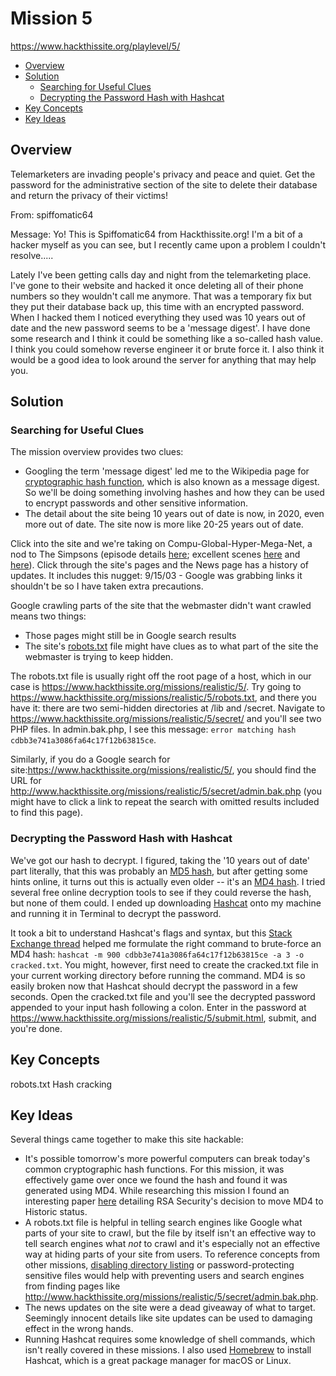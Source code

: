 # Mission 5
https://www.hackthissite.org/playlevel/5/

- [Overview](#overview)
- [Solution](#solution)
  * [Searching for Useful Clues](#searching-for-useful-clues)
  * [Decrypting the Password Hash with Hashcat](#decrypting-the-password-hash-with-hashcat)
- [Key Concepts](#key-concepts)
- [Key Ideas](#key-ideas)

## Overview
Telemarketers are invading people's privacy and peace and quiet. Get the password for the administrative section of the site to delete their database and return the privacy of their victims!

From: spiffomatic64

Message: Yo! This is Spiffomatic64 from Hackthissite.org! I'm a bit of a hacker myself as you can see, but I recently came upon a problem I couldn't resolve.....

Lately I've been getting calls day and night from the telemarketing place. I've gone to their website and hacked it once deleting all of their phone numbers so they wouldn't call me anymore. That was a temporary fix but they put their database back up, this time with an encrypted password. When I hacked them I noticed everything they used was 10 years out of date and the new password seems to be a 'message digest'. I have done some research and I think it could be something like a so-called hash value. I think you could somehow reverse engineer it or brute force it. I also think it would be a good idea to look around the server for anything that may help you.

## Solution
### Searching for Useful Clues
The mission overview provides two clues:
* Googling the term 'message digest' led me to the Wikipedia page for [cryptographic hash function](https://en.wikipedia.org/wiki/Cryptographic_hash_function), which is also known as a message digest. So we'll be doing something involving hashes and how they can be used to encrypt passwords and other sensitive information.
* The detail about the site being 10 years out of date is now, in 2020, even more out of date. The site now is more like 20-25 years out of date.

Click into the site and we're taking on Compu-Global-Hyper-Mega-Net, a nod to The Simpsons (episode details [here](https://simpsons.fandom.com/wiki/Das_Bus); excellent scenes [here](https://www.youtube.com/watch?v=9STeegpxSb0) and [here](https://www.youtube.com/watch?v=nB8LflLMiCQ)). Click through the site's pages and the News page has a history of updates. It includes this nugget:
9/15/03 - Google was grabbing links it shouldn't be so I have taken extra precautions.

Google crawling parts of the site that the webmaster didn't want crawled means two things:
* Those pages might still be in Google search results
* The site's [robots.txt](https://support.google.com/webmasters/answer/6062608?hl=en) file might have clues as to what part of the site the webmaster is trying to keep hidden.

The robots.txt file is usually right off the root page of a host, which in our case is https://www.hackthissite.org/missions/realistic/5/. Try going to https://www.hackthissite.org/missions/realistic/5/robots.txt, and there you have it: there are two semi-hidden directories at /lib and /secret. Navigate to https://www.hackthissite.org/missions/realistic/5/secret/ and you'll see two PHP files. In admin.bak.php, I see this message: `error matching hash cdbb3e741a3086fa64c17f12b63815ce`.

Similarly, if you do a Google search for site:https://www.hackthissite.org/missions/realistic/5/, you should find the URL for http://www.hackthissite.org/missions/realistic/5/secret/admin.bak.php (you might have to click a link to repeat the search with omitted results included to find this page).

### Decrypting the Password Hash with Hashcat
We've got our hash to decrypt. I figured, taking the '10 years out of date' part literally, that this was probably an [MD5 hash](https://en.wikipedia.org/wiki/MD5), but after getting some hints online, it turns out this is actually even older -- it's an [MD4 hash](https://en.wikipedia.org/wiki/MD4). I tried several free online decryption tools to see if they could reverse the hash, but none of them could. I ended up downloading [Hashcat](https://hashcat.net/hashcat/) onto my machine and running it in Terminal to decrypt the password.

It took a bit to understand Hashcat's flags and syntax, but this [Stack Exchange thread](https://security.stackexchange.com/questions/167767/cracking-md4-hash) helped me formulate the right command to brute-force an MD4 hash: `hashcat -m 900 cdbb3e741a3086fa64c17f12b63815ce -a 3 -o cracked.txt`. You might, however, first need to create the cracked.txt file in your current working directory before running the command. MD4 is so easily broken now that Hashcat should decrypt the password in a few seconds. Open the cracked.txt file and you'll see the decrypted password appended to your input hash following a colon. Enter in the password at https://www.hackthissite.org/missions/realistic/5/submit.html, submit, and you're done.

## Key Concepts
robots.txt
Hash cracking

## Key Ideas
Several things came together to make this site hackable:
* It's possible tomorrow's more powerful computers can break today's common cryptographic hash functions. For this mission, it was effectively game over once we found the hash and found it was generated using MD4. While researching this mission I found an interesting paper [here](https://tools.ietf.org/html/rfc6150) detailing RSA Security's decision to move MD4 to Historic status.
* A robots.txt file is helpful in telling search engines like Google what parts of your site to crawl, but the file by itself isn't an effective way to tell search engines what *not* to crawl and it's especially not an effective way at hiding parts of your site from users. To reference concepts from other missions, [disabling directory listing](https://github.com/jasonally/hack_this_site_missions/blob/master/basic/mission_11.md) or password-protecting sensitive files would help with preventing users and search engines from finding pages like http://www.hackthissite.org/missions/realistic/5/secret/admin.bak.php.
* The news updates on the site were a dead giveaway of what to target. Seemingly innocent details like site updates can be used to damaging effect in the wrong hands.
* Running Hashcat requires some knowledge of shell commands, which isn't really covered in these missions. I also used [Homebrew](https://brew.sh/) to install Hashcat, which is a great package manager for macOS or Linux.
